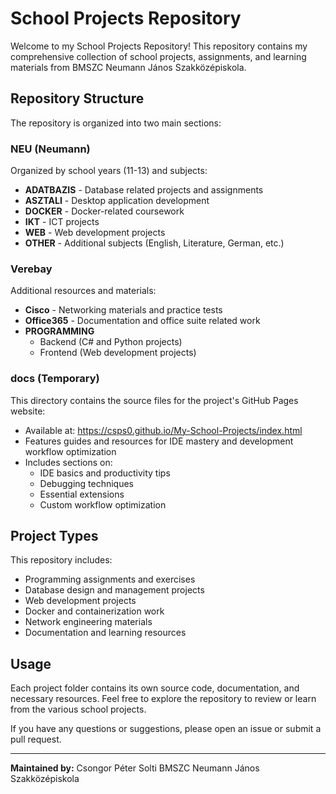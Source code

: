 # School Projects Repository

Welcome to my School Projects Repository!
This repository contains my comprehensive collection of school projects, assignments, and learning materials from BMSZC Neumann János Szakközépiskola.

## Repository Structure

The repository is organized into two main sections:

### NEU (Neumann)
Organized by school years (11-13) and subjects:
- **ADATBAZIS** - Database related projects and assignments
- **ASZTALI** - Desktop application development
- **DOCKER** - Docker-related coursework
- **IKT** - ICT projects
- **WEB** - Web development projects
- **OTHER** - Additional subjects (English, Literature, German, etc.)

### Verebay
Additional resources and materials:
- **Cisco** - Networking materials and practice tests
- **Office365** - Documentation and office suite related work
- **PROGRAMMING**
  - Backend (C# and Python projects)
  - Frontend (Web development projects)

### docs (Temporary)
This directory contains the source files for the project's GitHub Pages website:
- Available at: https://csps0.github.io/My-School-Projects/index.html
- Features guides and resources for IDE mastery and development workflow optimization
- Includes sections on:
  - IDE basics and productivity tips
  - Debugging techniques
  - Essential extensions
  - Custom workflow optimization

## Project Types

This repository includes:
- Programming assignments and exercises
- Database design and management projects
- Web development projects
- Docker and containerization work
- Network engineering materials
- Documentation and learning resources

## Usage

Each project folder contains its own source code, documentation, and necessary resources. Feel free to explore the repository to review or learn from the various school projects.

If you have any questions or suggestions, please open an issue or submit a pull request.

---

**Maintained by:**
Csongor Péter Solti
BMSZC Neumann János Szakközépiskola